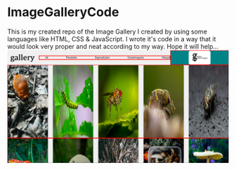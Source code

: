 # ImageGalleryCode
This is my created repo of the Image Gallery I created by using some languages like HTML, CSS &amp; JavaScript. I wrote it's code in a way that it would look very proper and neat according to my way. Hope it will help...
<img src="ImgGallery.png">
